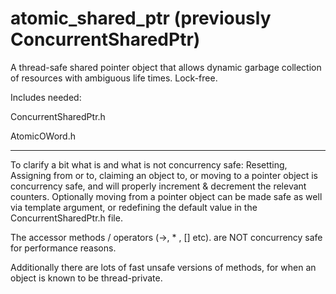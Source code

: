 # atomic_shared_ptr (previously ConcurrentSharedPtr)

A thread-safe shared pointer object that allows dynamic garbage collection of resources with ambiguous life times. Lock-free.

Includes needed:

ConcurrentSharedPtr.h

AtomicOWord.h


-------------------------------------------------------------------------------------------------------------------------------


To clarify a bit what is and what is not concurrency safe: Resetting, Assigning from or to, claiming an object to, or moving to a pointer object is concurrency safe, and will properly increment & decrement the relevant counters. Optionally moving from a pointer object can be made safe as well via template argument, or redefining the default value in the ConcurrentSharedPtr.h file. 

The accessor methods / operators (->, * , [] etc). are NOT concurrency safe for performance reasons. 

Additionally there are lots of fast unsafe versions of methods, for when an object is known to be thread-private.
